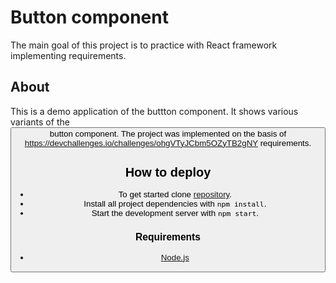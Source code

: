 # Button component
The main goal of this project is to practice with React framework implementing requirements.
## About
This is a demo application of the buttton component. It shows various variants of the <button> button component. The project was implemented on the basis of https://devchallenges.io/challenges/ohgVTyJCbm5OZyTB2gNY requirements.
## How to deploy
* To get started clone [repository](https://github.com/pressR2/Button-component.git).
* Install all project dependencies with `npm install`.
* Start the development server with `npm start`.
### Requirements
* [Node.js](https://nodejs.org)